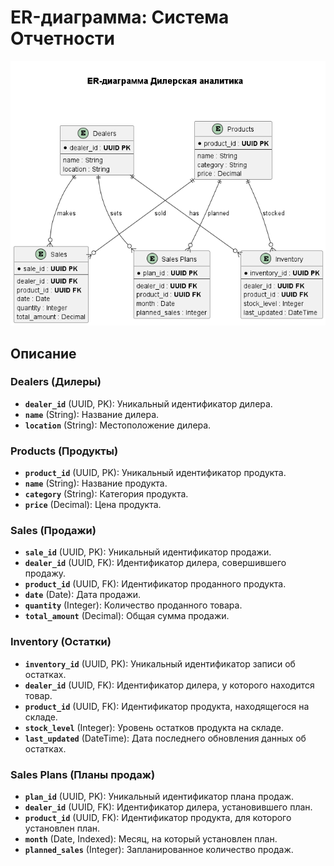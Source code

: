 # ER-диаграмма: Система Отчетности

![ER диаграмма](puml/png/er_diagram.png)

## Описание

### Dealers (Дилеры)
- **`dealer_id`** (UUID, PK): Уникальный идентификатор дилера.
- **`name`** (String): Название дилера.
- **`location`** (String): Местоположение дилера.

### Products (Продукты)
- **`product_id`** (UUID, PK): Уникальный идентификатор продукта.
- **`name`** (String): Название продукта.
- **`category`** (String): Категория продукта.
- **`price`** (Decimal): Цена продукта.

### Sales (Продажи)
- **`sale_id`** (UUID, PK): Уникальный идентификатор продажи.
- **`dealer_id`** (UUID, FK): Идентификатор дилера, совершившего продажу.
- **`product_id`** (UUID, FK): Идентификатор проданного продукта.
- **`date`** (Date): Дата продажи.
- **`quantity`** (Integer): Количество проданного товара.
- **`total_amount`** (Decimal): Общая сумма продажи.

### Inventory (Остатки)
- **`inventory_id`** (UUID, PK): Уникальный идентификатор записи об остатках.
- **`dealer_id`** (UUID, FK): Идентификатор дилера, у которого находится товар.
- **`product_id`** (UUID, FK): Идентификатор продукта, находящегося на складе.
- **`stock_level`** (Integer): Уровень остатков продукта на складе.
- **`last_updated`** (DateTime): Дата последнего обновления данных об остатках.

### Sales Plans (Планы продаж)
- **`plan_id`** (UUID, PK): Уникальный идентификатор плана продаж.
- **`dealer_id`** (UUID, FK): Идентификатор дилера, установившего план.
- **`product_id`** (UUID, FK): Идентификатор продукта, для которого установлен план.
- **`month`** (Date, Indexed): Месяц, на который установлен план.
- **`planned_sales`** (Integer): Запланированное количество продаж.

